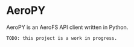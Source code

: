 AeroPY
==

AeroPY is an AeroFS API client written in Python.

    TODO: this project is a work in progress.

